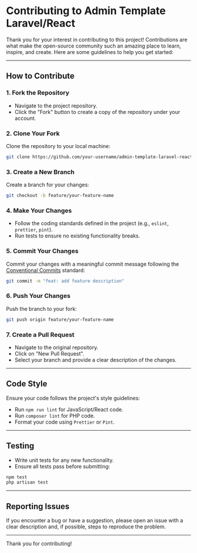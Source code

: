 # Contributing to Admin Template Laravel/React

Thank you for your interest in contributing to this project! Contributions are what make the open-source community such an amazing place to learn, inspire, and create. Here are some guidelines to help you get started:

---

## How to Contribute

### 1. Fork the Repository

- Navigate to the project repository.
- Click the "Fork" button to create a copy of the repository under your account.

### 2. Clone Your Fork

Clone the repository to your local machine:

```bash
git clone https://github.com/your-username/admin-template-laravel-react.git
```

### 3. Create a New Branch

Create a branch for your changes:

```bash
git checkout -b feature/your-feature-name
```

### 4. Make Your Changes

- Follow the coding standards defined in the project (e.g., `eslint`, `prettier`, `pint`).
- Run tests to ensure no existing functionality breaks.

### 5. Commit Your Changes

Commit your changes with a meaningful commit message following the [Conventional Commits](https://www.conventionalcommits.org/) standard:

```bash
git commit -m "feat: add feature description"
```

### 6. Push Your Changes

Push the branch to your fork:

```bash
git push origin feature/your-feature-name
```

### 7. Create a Pull Request

- Navigate to the original repository.
- Click on "New Pull Request".
- Select your branch and provide a clear description of the changes.

---

## Code Style

Ensure your code follows the project's style guidelines:

- Run `npm run lint` for JavaScript/React code.
- Run `composer lint` for PHP code.
- Format your code using `Prettier` or `Pint`.

---

## Testing

- Write unit tests for any new functionality.
- Ensure all tests pass before submitting:

```bash
npm test
php artisan test
```

---

## Reporting Issues

If you encounter a bug or have a suggestion, please open an issue with a clear description and, if possible, steps to reproduce the problem.

---

Thank you for contributing!
